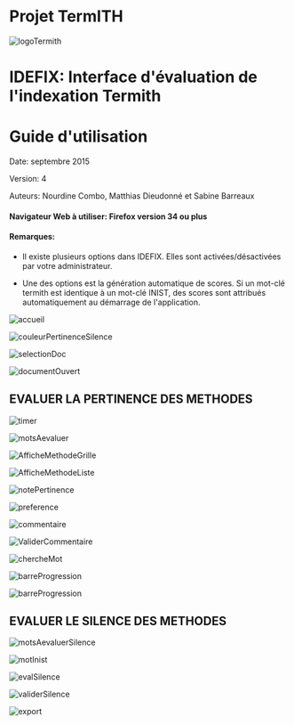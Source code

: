 
Projet TermITH
==============
![logoTermith](https://raw.githubusercontent.com/termith-anr/scripts-formats/master/Screens/jpeg/termihLogo.jpg)

IDEFIX: Interface d'évaluation de l'indexation Termith
============

Guide d'utilisation
================


Date: septembre 2015

Version: 4

Auteurs: Nourdine Combo, Matthias Dieudonné et Sabine Barreaux


#### Navigateur Web à utiliser: Firefox version 34 ou plus

#### Remarques:

- Il existe plusieurs options dans IDEFIX. Elles sont activées/désactivées par votre administrateur.

- Une des options est la génération automatique de scores. Si un mot-clé termith est identique à un mot-clé INIST, des scores sont attribués automatiquement au démarrage de l'application.


![accueil](https://raw.githubusercontent.com/termith-anr/scripts-formats/master/Screens/png/0-accueil.png)

![couleurPertinenceSilence](https://raw.githubusercontent.com/termith-anr/scripts-formats/master/Screens/png/1-couleurPertSilence.png)

![selectionDoc](https://raw.githubusercontent.com/termith-anr/scripts-formats/master/Screens/png/2-selectionDoc.png)

![documentOuvert](https://raw.githubusercontent.com/termith-anr/scripts-formats/master/Screens/png/3-ouvertureDoc.png)

EVALUER LA PERTINENCE DES METHODES
-----------

![timer](https://raw.githubusercontent.com/termith-anr/scripts-formats/master/Screens/png/4-timer.png)

![motsAevaluer](https://raw.githubusercontent.com/termith-anr/scripts-formats/master/Screens/png/5-mcEvaluerPertinence.png)

![AfficheMethodeGrille](https://raw.githubusercontent.com/termith-anr/scripts-formats/master/Screens/png/6a-afficheMethodeGrille.png)

![AfficheMethodeListe](https://raw.githubusercontent.com/termith-anr/scripts-formats/master/Screens/png/6b-afficheMethodeListe.png)

![notePertinence](https://raw.githubusercontent.com/termith-anr/scripts-formats/master/Screens/png/7-notePertinence.png)

![preference](https://raw.githubusercontent.com/termith-anr/scripts-formats/master/Screens/png/8-preference.png)


![commentaire](https://raw.githubusercontent.com/termith-anr/scripts-formats/master/Screens/png/9-commentaire.png)

![ValiderCommentaire](https://raw.githubusercontent.com/termith-anr/scripts-formats/master/Screens/png/10-validerCommentaire.png)

![chercheMot](https://raw.githubusercontent.com/termith-anr/scripts-formats/master/Screens/png/11-rechercheMot.png)

![barreProgression](https://raw.githubusercontent.com/termith-anr/scripts-formats/master/Screens/png/12-barreProgession.png)


![barreProgression](https://raw.githubusercontent.com/termith-anr/scripts-formats/master/Screens/png/13-rappelCommentaireScore.png)



EVALUER LE SILENCE DES METHODES
-----------

![motsAevaluerSilence](https://raw.githubusercontent.com/termith-anr/scripts-formats/master/Screens/png/14-afficheMotInist.png)

![motInist](https://raw.githubusercontent.com/termith-anr/scripts-formats/master/Screens/png/15-mcEvaluersilence.png)

![evalSilence](https://raw.githubusercontent.com/termith-anr/scripts-formats/master/Screens/png/16-evalMotInist.png)

![validerSilence](https://raw.githubusercontent.com/termith-anr/scripts-formats/master/Screens/png/17-ValidationSilence.png)

![export](https://raw.githubusercontent.com/termith-anr/scripts-formats/master/Screens/png/18-export.png)
